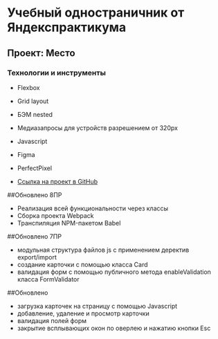 # Учебный одностраничник от Яндекспрактикума

## Проект: Место

### Технологии и инструменты

- Flexbox
- Grid layout
- БЭМ nested
- Медиазапросы для устройств разрешением от 320px
- Javascript
- Figma
- PerfectPixel

- [Ссылка на проект в GitHub](https://wycktor.github.io/mesto)

##Обновлено 8ПР

- Реализация всей функциональности через классы
- Сборка проекта Webpack
- Транспиляция NPM-пакетом Babel

##Обновлено 7ПР

- модульная структура файлов js c применением деректив export/import
- создание карточки с помощью класса Card
- валидация форм с помощью публичного метода enableValidation класса FormValidator

##Обновлено

- загрузка карточек на страницу с помощью Javascript
- добавление, удаление и просмотр карточки
- валидация полей форм
- закрытие всплывающих окон по оверлею и нажатию кнопки Esc
